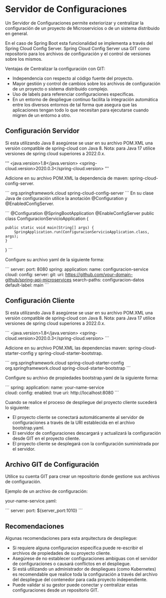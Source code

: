 # Servidor de Configuraciones

Un Servidor de Configuraciones permite exteriorizar y centralizar la configuración de un proyecto de Microservicios o de un sistema distribuido en general.

En el caso de Spring Boot esta funcionalidad se implementa a través del Spring Cloud Config Server. Spring Cloud Config Server usa GIT como repositorio para los archivos de configuración y el control de versiones sobre los mismos.

Ventajas de Centralizar la configuración con GIT:

- Independencia con respecto al código fuente del proyecto.
- Mayor gestión y control de cambios sobre los archivos de configuración de un proyecto o sistema distribuido complejo.
- Uso de labels para referenciar configuraciones específicas.
- En un entorno de despliegue continuo facilita la integración automática entre los diversos entornos de tal forma que asegura que las aplicaciones tengan todo lo que necesitan para ejecutarse cuando migren de un entorno a otro.

## Configuración Servidor

Si esta utilizando Java 8 asegúrese se usar en su archivo POM.XML una versión compatible de spring-cloud con Java 8.
Nota: para Java 17 utilice versiones de spring cloud superiores a 2022.0.x.

'''
<properties>
    <java.version>1.8</java.version>
    <spring-cloud.version>2020.0.3</spring-cloud.version>
</properties>
'''

Adicione en su archivo POM.XML la dependencia de maven: spring-cloud-config-server.

´´´
<dependency>
    <groupId>org.springframework.cloud</groupId>
    <artifactId>spring-cloud-config-server</artifactId>
</dependency>
´´´
En su clase Java de configuración utilice la anotación @Configuration y @EnabledConfigServer. 

´´´
@Configuration
@SpringBootApplication
@EnableConfigServer
public class ConfiguracionServicioApplication {

	public static void main(String[] args) {
		SpringApplication.run(ConfiguracionServicioApplication.class, args);
	}
}
´´´

Configure su archivo yaml de la siguiente forma:

´´´
server:
  port: 8080
spring:
  application:
    name: configuracion-service
  cloud:
    config:
      server:
        git:
          uri: https://github.com/your-domain-github/spring-api-microservices
          search-paths: configuracion-datos
        default-label: main
´´´

## Configuración Cliente

Si esta utilizando Java 8 asegúrese se usar en su archivo POM.XML una versión compatible de spring-cloud con Java 8.
Nota: para Java 17 utilice versiones de spring cloud superiores a 2022.0.x.

´´´
<properties>
    <java.version>1.8</java.version>
    <spring-cloud.version>2020.0.3</spring-cloud.version>
</properties>
´´´

Adicione en su archivo POM.XML las dependencias maven: spring-cloud-starter-config y spring-cloud-starter-bootstrap.

´´´
<dependency>
    <groupId>org.springframework.cloud</groupId>
    <artifactId>spring-cloud-starter-config</artifactId>
</dependency>
<dependency>
    <groupId>org.springframework.cloud</groupId>
    <artifactId>spring-cloud-starter-bootstrap</artifactId>
</dependency>
´´´

Configure su archivo de propiedades bootstrap.yaml de la siguiente forma:

´´´
spring:
  application:
    name: your-name-service   
  cloud:
    config:
      enabled: true
      uri: http://localhost:8080
´´´

Cuando se realice el proceso de despliegue del proyecto cliente sucederá lo siguiente: 
- El proyecto cliente se conectará automáticamente al servidor de configuraciones a través de la URI establecida en el archivo bootstrap.yaml.
- El servidor de configuraciones descargará y actualizará la configuración desde GIT en el proyecto cliente.
- El proyecto cliente se desplegará con la configuración suministrada por el servidor.

## Archivo GIT de Configuración

Utilice su cuenta GIT para crear un repositorio donde gestione sus archivos de configuración.

Ejemplo de un archivo de configuración:

your-name-service.yaml:

´´´
server:
  port: ${server_port:1010}
´´´

## Recomendaciones

Algunas recomendaciones para esta arquitectura de despliegue:
- Si requiere alguna configuracion específica puede re-escribir el archivos de propiedades de su proyecto cliente.
- Asegúrese de no establecer configuraciones ambiguas con el servidor de configuraciones o causará conflictos en el despliegue. 
- Si está utilizando un administrador de despliegues (como Kubernetes) es recomendable que realice toda la configuración a través del archivo del despliegue del contenedor para cada proyecto independiente.
- Puede validar si su gestor puede conectar y centralizar estas configuraciones desde un repositorio GIT.